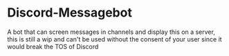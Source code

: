 # Discord-Messagebot
A bot that can screen messages in channels and display this on a server, this is still a wip and can't be used without the consent of your user since it would break the TOS of Discord
